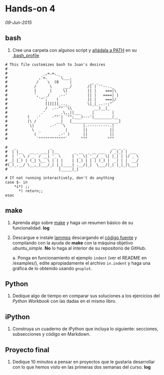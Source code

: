 # Hands-on 4
*09-Jun-2015*


## bash

1. Cree una carpeta con algunos script y [añádala a PATH](http://askubuntu.com/questions/97897/add-bash-script-folder-to-path) en su [.bash_profile](http://natelandau.com/my-mac-osx-bash_profile/)

```
# This file customizes bash to Juan's desires
#
#                _,=.=,_
#              ,'=.     `\___,
#             /    \  (0     |        __ _
#            /      \     ___/       /| | ''--.._
#            |      |     \)         || |    ===|\
#            ',   _/    .--'         || |   ====| |
#              `"`;    (             || |    ===|/
#                 [[[[]]_..,_        \|_|_..--;"`
#                 /  .--""``\\          __)__|_
#               .'       .\,,||___     |        |
#         (   .'     -""`| `"";___)---'|________|__
#         |\ /         __|   [_____________________]
#          \|       .-'  `\        |.----------.|
#           \  _           |       ||          ||
#            (          .-' )      ||          ||
#             `""""""""""""`      """         """

#   _               _                           __ _ _      
#  | |__   __ _ ___| |__       _ __  _ __ ___  / _(_) | ___ 
#  | '_ \ / _` / __| '_ \     | '_ \| '__/ _ \| |_| | |/ _ \
# _| |_) | (_| \__ \ | | |    | |_) | | | (_) |  _| | |  __/
#(_)_.__/ \__,_|___/_| |_|____| .__/|_|  \___/|_| |_|_|\___|
#                       |_____|_|                           

# If not running interactively, don't do anything
case $- in
    *i*) ;;
      *) return;;
esac
```

## make

1. Aprenda algo sobre [make](http://software-carpentry.org/v4/make/) y haga un resumen básico de su funcionalidad. **log**
2. Descargue e instale [lammps](http://lammps.sandia.gov/) descargando el [código fuente](http://lammps.sandia.gov/tars/lammps-stable.tar.gz) y compilando con la ayuda de **make** con la máquina objetivo *ubuntu_simple*. **No** lo haga al interior de su repositorio de GitHub.

	a. Ponga en funcionamiento el ejemplo `indent` (ver el README en /examples/), edite apropiadamente el archivo `in.indent` y haga una gráfica de lo obtenido  usando `gnuplot`.

## Python

1. Dedique algo de tiempo en comparar sus soluciones a los ejercicios del *Python Workbook* con las dadas en el mismo libro.

## iPython

1. Construya un cuaderno de iPython que incluya lo siguiente: secciones, subsecciones y código en Markdown.

## Proyecto final

1. Dedique 10 minutos a pensar en proyectos que le gustaría desarrollar con lo que hemos visto en las primeras dos semanas del curso. **log**